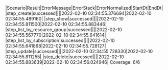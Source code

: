 |Scenario|Result|ErrorMessage|ErrorStack|ErrorNormalized|StartDt|EndDt|
|step_create|successed||||2022-02-10 02:34:55.376694|2022-02-10 02:34:55.489160|
|step_show|successed||||2022-02-10 02:34:55.811500|2022-02-10 02:34:55.883446|
|step_list_by_resource_group|successed||||2022-02-10 02:34:55.567770|2022-02-10 02:34:55.641614|
|step_list_by_subscription|successed||||2022-02-10 02:34:55.641868|2022-02-10 02:34:55.728127|
|step_update|successed||||2022-02-10 02:34:55.728330|2022-02-10 02:34:55.811255|
|step_delete|successed||||2022-02-10 02:34:55.883639|2022-02-10 02:34:56.024946|
Coverage: 6/6
